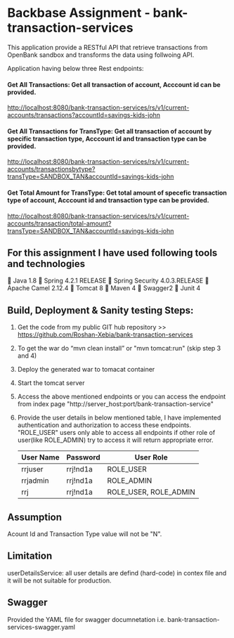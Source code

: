 # Backbase Assignment - bank-transaction-services

This application provide a RESTful API that retrieve transactions from OpenBank sandbox and transforms the data using follwoing API.

Application having below three Rest endpoints:
#### Get All Transactions:  Get all transaction of account, Acccount id can be provided.

<http://localhost:8080/bank-transaction-services/rs/v1/current-accounts/transactions?accountId=savings-kids-john>

#### Get All Transactions for TransType:  Get all transaction of account by specific transaction type, Acccount id and transaction type can be provided.

<http://localhost:8080/bank-transaction-services/rs/v1/current-accounts/transactionsbytype?transType=SANDBOX_TAN&accountId=savings-kids-john>
 
#### Get Total Amount for TransType: Get total amount of specefic transaction type of account, Acccount id and transaction type can be provided.

<http://localhost:8080/bank-transaction-services/rs/v1/current-accounts/transaction/total-amount?transType=SANDBOX_TAN&accountId=savings-kids-john>



## For this assignment I have used following tools and technologies

 Java 1.8
 Spring 4.2.1 RELEASE
 Spring Security 4.0.3.RELEASE
 Apache Camel 2.12.4
 Tomcat 8
 Maven 4
 Swagger2
 Junit 4


## Build, Deployment & Sanity testing Steps:

1. Get the code from my public GIT hub repository >> https://github.com/Roshan-Xebia/bank-transaction-services
2. To get the war do “mvn clean install”  or "mvn tomcat:run" (skip step 3 and 4)
3. Deploy the generated war to tomacat container
4. Start the tomcat server
5. Access the above mentioned endpoints or you can access the endpoint from index page "http://server_host:port/bank-transaction-service"
6. Provide the user details in below mentioned table, I have implemented authentication and authorization to access these endpoints.
   "ROLE_USER" users only able to access all endpoints if other role of user(like ROLE_ADMIN) try to access it will return appropriate      error.
    
    | User Name  | Password  |   User Role            |
    | -----------| --------- | ---------------------  |
    | rrjuser    | rrj!nd1a  | ROLE_USER |
    | rrjadmin   | rrj!nd1a  | ROLE_ADMIN |
    | rrj        | rrj!nd1a  | ROLE_USER, ROLE_ADMIN  |
    
## Assumption 

Acount Id and Transaction Type value will not be "N".

## Limitation

userDetailsService: all user details are defind (hard-code) in contex file and it will be not suitable for production.

## Swagger 

Provided the YAML file for swagger documnetation i.e. bank-transaction-services-swagger.yaml

